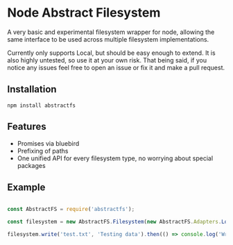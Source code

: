 # Node Abstract Filesystem

A very basic and experimental filesystem wrapper for node, allowing the same interface to be used across multiple filesystem implementations.

Currently only supports Local, but should be easy enough to extend. It is also highly untested, so use it at your own risk. That being said, if you notice any issues feel free to open an issue or fix it and make a pull request.

## Installation

`npm install abstractfs`

## Features

- Promises via bluebird
- Prefixing of paths
- One unified API for every filesystem type, no worrying about special packages

## Example

```javascript

const AbstractFS = require('abstractfs');

const filesystem = new AbstractFS.Filesystem(new AbstractFS.Adapters.Local('./'));

filesystem.write('test.txt', 'Testing data').then(() => console.log('Written!')).catch((e) => console.log(e, e.stack));

```